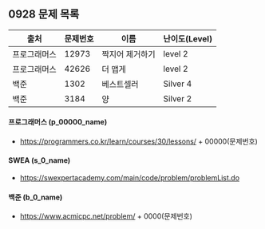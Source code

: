 ## 0928 문제 목록



| 출처         | 문제번호 | 이름            | 난이도(Level) |
| ------------ | -------- | --------------- | ------------- |
| 프로그래머스 | 12973    | 짝지어 제거하기 | level 2       |
| 프로그래머스 | 42626    | 더 맵게         | level 2       |
| 백준         | 1302     | 베스트셀러      | Silver 4      |
| 백준         | 3184     | 양              | Silver 2      |



#### 프로그래머스 (p_00000_name)

- https://programmers.co.kr/learn/courses/30/lessons/ + 00000(문제번호)

#### SWEA (s_0_name)

- https://swexpertacademy.com/main/code/problem/problemList.do

#### 백준 (b_0_name)

- https://www.acmicpc.net/problem/ + 0000(문제번호)

